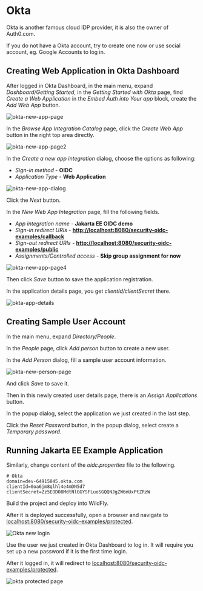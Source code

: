 
# Okta

Okta is another famous cloud IDP provider, it is also the owner of Auth0.com.

If you do not have a Okta account, try to create one now or use social account, eg. Google Accounts to log in.

## Creating Web Application in Okta Dashboard

After logged in Okta Dashboard, in the main menu, expand *Dashboard/Getting Started*, in the *Getting Started with Okta* page, find *Create a Web Application* in the *Embed Auth into Your app* block, create the *Add Web App* button.

![okta-new-app-page](./okta-new-app-page.png)

In the *Browse App Integration Catalog* page, click the *Create Web App* button in the right top area directly.

![okta-new-app-page2](./okta-new-app-page2.png)

In the *Create a new app integration* dialog, choose the options as following:

* *Sign-in method* - **OIDC**
* *Application Type* - **Web Application**

![okta-new-app-dialog](./okta-new-app.dialog.png)

Click the *Next* button.

In the *New Web App Integration* page, fill the following fields.

* *App integration name* - **Jakarta EE OIDC demo**
* *Sign-in redirect URIs* - **<http://localhost:8080/security-oidc-examples/callback>**
* *Sign-out redirect URIs* - **<http://localhost:8080/security-oidc-examples/public>**
* *Assignments/Controlled access* - **Skip group assignment for now**

![okta-new-app-page4](./okta-new-app-page4.png)

Then click *Save* button to save the application registration.

In the application details page, you get *clientId/clientSecret* there.

![okta-app-details](./okta-app-details.png)

## Creating Sample User Account

In the main menu, expand *Directory/People*.

In the *People* page, click *Add person* button to create a new user.

In the *Add Person* dialog, fill a sample user account information.

![okta-new-person-page](./okta-new-person-page.png)

And click *Save* to save it.

Then in this newly created user details page, there is an *Assign Applications* button.

In the popup dialog, select the application we just created in the last step.

Click the *Reset Password* button, in the popup dialog, select create a *Temporary password*.

## Running Jakarta EE Example Application

Similarly, change content of the *oidc.properties* file to the following.

```properties
# Okta
domain=dev-64915845.okta.com
clientId=0oa6jm8qlhl4e4mDN5d7
clientSecret=Zz5EODO8MdtNlGGYSFLuoSGQQNJgZW6mUxPtZRzW
```

Build the project and deploy into WildFly.

After it is deployed successfully, open a browser and navigate to [localhost:8080/security-oidc-examples/protected](http://localhost:8080/security-oidc-examples/protected).

![Okta new login](./okta-new-login-page.png)

Use the user we just created in Okta Dashboard to log in. It will require you set up a new password if it is the first time login.

After it logged in, it will redirect to [localhost:8080/security-oidc-examples/protected](http://localhost:8080/security-oidc-examples/protected).

![okta protected page](./okta-protected-page.png)



